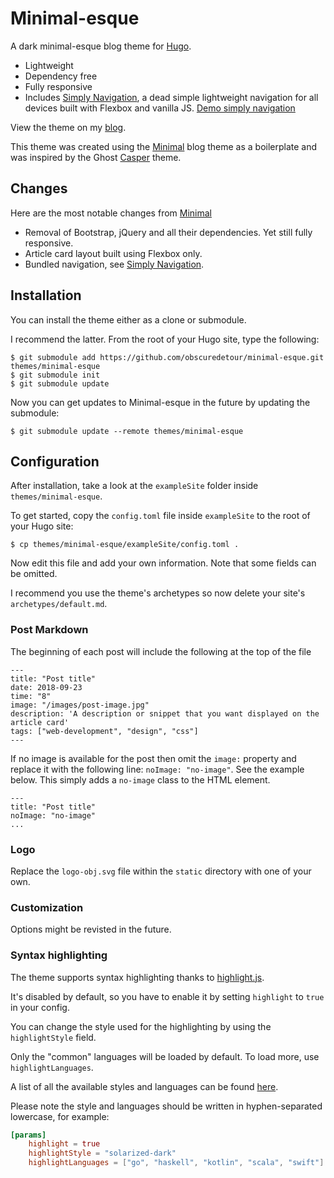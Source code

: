# Minimal-esque
A dark minimal-esque blog theme for [Hugo](https://gohugo.io). 
- Lightweight
- Dependency free
- Fully responsive
- Includes [Simply Navigation](https://github.com/obscuredetour/simply-nav), a dead simple lightweight navigation for all devices built with Flexbox and vanilla JS. [Demo simply navigation](https://obscuredetour.github.io/simply-nav/)

View the theme on my [blog](https://blog.jeffreysummers.me).

This theme was created using the [Minimal](https://github.com/calintat/minimal) blog theme as a boilerplate and was inspired by the Ghost [Casper](https://github.com/TryGhost/Casper) theme.


## Changes
Here are the most notable changes from [Minimal](https://github.com/calintat/minimal)
* Removal of Bootstrap, jQuery and all their dependencies. Yet still fully responsive.
* Article card layout built using Flexbox only.
* Bundled navigation, see [Simply Navigation](https://github.com/obscuredetour/simply-nav).


## Installation

You can install the theme either as a clone or submodule.

I recommend the latter. From the root of your Hugo site, type the following:

```
$ git submodule add https://github.com/obscuredetour/minimal-esque.git themes/minimal-esque
$ git submodule init
$ git submodule update
```

Now you can get updates to Minimal-esque in the future by updating the submodule:

```
$ git submodule update --remote themes/minimal-esque
```

## Configuration

After installation, take a look at the `exampleSite` folder inside `themes/minimal-esque`.

To get started, copy the `config.toml` file inside `exampleSite` to the root of your Hugo site:

```
$ cp themes/minimal-esque/exampleSite/config.toml .
```

Now edit this file and add your own information. Note that some fields can be omitted.

I recommend you use the theme's archetypes so now delete your site's `archetypes/default.md`.

### Post Markdown
The beginning of each post will include the following at the top of the file
```
---
title: "Post title"
date: 2018-09-23
time: "8"
image: "/images/post-image.jpg"
description: 'A description or snippet that you want displayed on the article card'
tags: ["web-development", "design", "css"]
---
```
If no image is available for the post then omit the `image:` property and replace it with the following line:  `noImage: "no-image"`. See the example below. This simply adds a `no-image` class to the HTML element.
```
---
title: "Post title"
noImage: "no-image"
...
```

### Logo
Replace the `logo-obj.svg` file within the `static` directory with one of your own.

### Customization

Options might be revisted in the future.

<!--## Features

You can tweak the look of the theme to suit your needs in a number of ways:

 - The accent colours can be changed by using the `accent` field in `config.toml`.

- You can also change the background colour by using `backgroundColor`.

For best results, I recommend you use a dark accent colour with a light background, for example:

```sass
[params]
    accent = "red"
    showBorder = true
    backgroundColor = "white"
```

### Fonts

The theme uses [Google Fonts](https://fonts.google.com) to load its font. To change the font:

```toml
[params]
    font = "Raleway" # should match the name on Google Fonts!
``` -->

### Syntax highlighting

The theme supports syntax highlighting thanks to [highlight.js](https://highlightjs.org).

It's disabled by default, so you have to enable it by setting `highlight` to `true` in your config.

You can change the style used for the highlighting by using the `highlightStyle` field.

Only the "common" languages will be loaded by default. To load more, use `highlightLanguages`.

A list of all the available styles and languages can be found [here](https://highlightjs.org/static/demo/).

Please note the style and languages should be written in hyphen-separated lowercase, for example:

```toml
[params]
    highlight = true
    highlightStyle = "solarized-dark"
    highlightLanguages = ["go", "haskell", "kotlin", "scala", "swift"]
```
